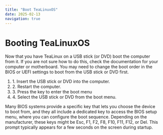 ```yaml
---
title: "Boot TeaLinuxOS"
date: 2025-02-13
navigation: true
---
```


# Booting TeaLinuxOS

Now that you have TeaLinux on a USB stick (or DVD) boot the computer from it.
If you are not sure how to do this, check the documentation for your computer or motherboard. You may need to change the boot order in the BIOS or UEFI settings to boot from the USB stick or DVD first.

<ol class="list-decimal pl-6 space-y-2">
  <li class="text-[16px] text-justify font-light text-[#4A4A4A] dark:text-black-400 font-archivo">
    1. Insert the USB stick or DVD into the computer.
  </li>
  <li class="text-[16px] text-justify font-light text-[#4A4A4A] dark:text-black-400 font-archivo">
    2. Restart the computer.
  </li>
  <li class="text-[16px] text-justify font-light text-[#4A4A4A] dark:text-black-400 font-archivo">
    3. Press the key to enter the boot menu 
  </li>
  <li class="text-[16px] text-justify font-light text-[#4A4A4A] dark:text-black-400 font-archivo">
    4. Select the USB stick or DVD from the boot menu.
  </li>
</ol>

<Alert type="warning">Many BIOS systems provide a specific key that lets you choose the device to boot from, and they all include a dedicated key to access the BIOS setup menu, where you can configure the boot sequence. Depending on the manufacturer, these keys might be Esc, F1, F2, F8, F10, F11, F12, or Del. This prompt typically appears for a few seconds on the screen during startup.</Alert>
